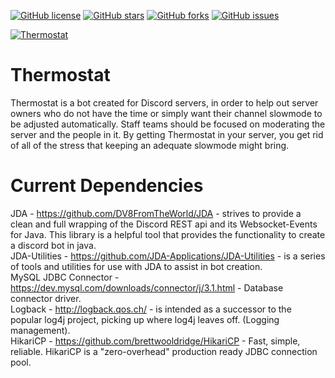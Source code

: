 [![GitHub license](https://img.shields.io/github/license/OpenSrcerer/thermostat?style=flat-square)](https://github.com/OpenSrcerer/thermostat/blob/master/LICENSE)
[![GitHub stars](https://img.shields.io/github/stars/OpenSrcerer/thermostat?style=flat-square)](https://github.com/OpenSrcerer/thermostat/stargazers)
[![GitHub forks](https://img.shields.io/github/forks/OpenSrcerer/thermostat?style=flat-square)](https://github.com/OpenSrcerer/thermostat/network)
[![GitHub issues](https://img.shields.io/github/issues/OpenSrcerer/thermostat?style=flat-square)](https://github.com/OpenSrcerer/thermostat/issues)


<a href="https://top.gg/bot/700341788136833065" >
  <img src="https://top.gg/api/widget/700341788136833065.svg" alt="Thermostat"/>
</a>

# Thermostat
Thermostat is a bot created for Discord servers, in order to help out server owners who do not have the time or simply want their channel slowmode to be adjusted automatically. Staff teams should be focused on moderating the server and the people in it. By getting Thermostat in your server, you get rid of all of the stress that keeping an adequate slowmode might bring.
# Current Dependencies
JDA  - https://github.com/DV8FromTheWorld/JDA   - strives to provide a clean and full wrapping of the Discord REST api and its Websocket-Events for Java. This library is a helpful tool that provides the functionality to create a discord bot in java.  
JDA-Utilities - https://github.com/JDA-Applications/JDA-Utilities - is a series of tools and utilities for use with JDA to assist in bot creation.  
MySQL JDBC Connector - https://dev.mysql.com/downloads/connector/j/3.1.html - Database connector driver.  
Logback - http://logback.qos.ch/ - is intended as a successor to the popular log4j project, picking up where log4j leaves off. (Logging management).  
HikariCP - https://github.com/brettwooldridge/HikariCP - Fast, simple, reliable. HikariCP is a "zero-overhead" production ready JDBC connection pool.  
